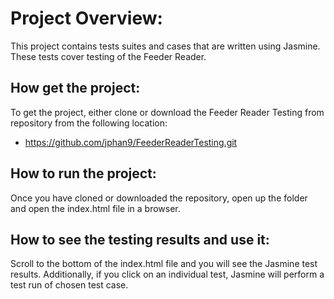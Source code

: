 # Project Overview:
This project contains tests suites and cases that are written using Jasmine. These tests cover testing of the Feeder Reader.

## How get the project:
To get the project, either clone or download the Feeder Reader Testing from repository from the following location:
- https://github.com/jphan9/FeederReaderTesting.git


## How to run the project:
Once you have cloned or downloaded the repository, open up the folder and open the index.html file in a browser.

## How to see the testing results and use it:
Scroll to the bottom of the index.html file and you will see the Jasmine test results. Additionally, if you click on an individual test, Jasmine will perform a test run of chosen test case.
